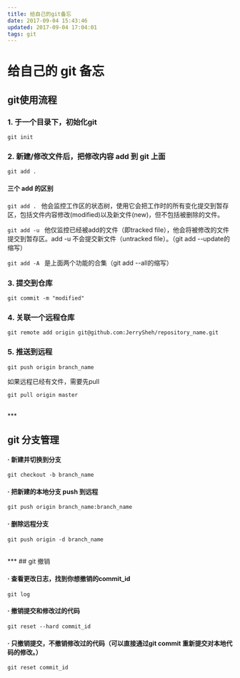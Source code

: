 ```yaml
---
title: 给自己的git备忘
date: 2017-09-04 15:43:46
updated: 2017-09-04 17:04:01
tags: git
---
```




# 给自己的 git 备忘

## git使用流程


### 1. 于一个目录下，初始化git


`git init`


### 2. 新建/修改文件后，把修改内容 add 到 git 上面


`git add .`


#### 三个 add 的区别

  `git add . `
  他会监控工作区的状态树，使用它会把工作时的所有变化提交到暂存区，包括文件内容修改(modified)以及新文件(new)，但不包括被删除的文件。

  `git add -u `
  他仅监控已经被add的文件（即tracked file），他会将被修改的文件提交到暂存区。add -u 不会提交新文件（untracked file）。（git add --update的缩写）

  `git add -A `
  是上面两个功能的合集（git add --all的缩写）

### 3. 提交到仓库


`git commit -m "modified"`


### 4. 关联一个远程仓库


`git remote add origin git@github.com:JerrySheh/repository_name.git`


### 5. 推送到远程

`git push origin branch_name`



如果远程已经有文件，需要先pull


`git pull origin master`


<!-- more -->
<br />
***

## git 分支管理


#### · 新建并切换到分支
`git checkout -b branch_name`


#### · 把新建的本地分支 push 到远程
`git push origin branch_name:branch_name`


#### · 删除远程分支
`git push origin -d branch_name`


<br />
***
## git 撤销


#### · 查看更改日志，找到你想撤销的commit_id
`git log`

#### ·  撤销提交和修改过的代码
`git reset --hard commit_id`

#### · 只撤销提交，不撤销修改过的代码（可以直接通过git commit 重新提交对本地代码的修改。）
`git reset commit_id `
